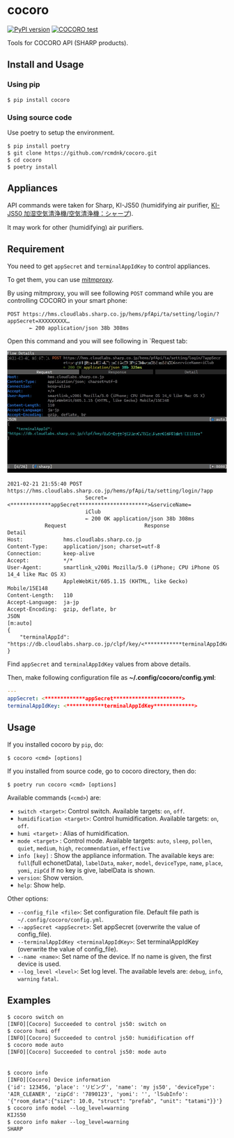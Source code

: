 # cocoro

[![PyPI version](https://badge.fury.io/py/cocoro.svg)](https://badge.fury.io/py/cocoro)
[![COCORO test](https://github.com/rcmdnk/cocoro/actions/workflows/cocoro-test.yml/badge.svg)](https://github.com/rcmdnk/cocoro/actions/workflows/cocoro-test.yml)

Tools for COCORO API (SHARP products).

## Install and Usage

### Using pip

    $ pip install cocoro

### Using source code

Use poetry to setup the environment.

    $ pip install poetry
    $ git clone https://github.com/rcmdnk/cocoro.git
    $ cd cocoro
    $ poetry install

## Appliances

API commands were taken for Sharp, KI-JS50 (humidifying air purifier, [KI-JS50 加湿空気清浄機/空気清浄機：シャープ](https://jp.sharp/kuusei/products/kijs50/)).

It may work for other (humidifying) air purifiers.

## Requirement

You need to get `appSecret` and `terminalAppIdKey` to control appliances.

To get them, you can use [mitmproxy](https://mitmproxy.org/).

By using mitmproxy, you will see following `POST` command while you are controlling COCORO in your smart phone:


    POST https://hms.cloudlabs.sharp.co.jp/hems/pfApi/ta/setting/login/?appSecret=XXXXXXXXX…
           ← 200 application/json 38b 308ms

Open this command and you will see following in `Request tab:

![pic](https://github.com/rcmdnk/cocoro/blob/main/pic/getcookie.jpg?raw=true)


    2021-02-21 21:55:40 POST https://hms.cloudlabs.sharp.co.jp/hems/pfApi/ta/setting/login/?app
                             Secret=<*************appSecret**********************>&serviceName=
                             iClub
                             ← 200 OK application/json 38b 308ms
                Request                         Response                        Detail
    Host:             hms.cloudlabs.sharp.co.jp
    Content-Type:     application/json; charset=utf-8
    Connection:       keep-alive
    Accept:           */*
    User-Agent:       smartlink_v200i Mozilla/5.0 (iPhone; CPU iPhone OS 14_4 like Mac OS X)
                      AppleWebKit/605.1.15 (KHTML, like Gecko) Mobile/15E148
    Content-Length:   110
    Accept-Language:  ja-jp
    Accept-Encoding:  gzip, deflate, br
    JSON                                                                                  [m:auto]
    {
        "terminalAppId":
    "https://db.cloudlabs.sharp.co.jp/clpf/key/<************terminalAppIdKey*************>"
    }

Find `appSecret` and `terminalAppIdKey` values from above details.

Then, make following configuration file as **~/.config/cocoro/config.yml**:

```yml
---
appSecret: <*************appSecret**********************>
terminalAppIdKey: <************terminalAppIdKey*************>
```

## Usage

If you installed cocoro by `pip`, do:

    $ cocoro <cmd> [options]

If you installed from source code, go to cocoro directory, then do:

    $ poetry run cocoro <cmd> [options]

Available commands (`<cmd>`) are:

* `switch <target>`: Control switch. Available targets: `on`, `off`.
* `humidification <target>`: Control humidification. Available targets: `on`, `off`.
* `humi <target>`  : Alias of humidification.
* `mode <target>`  : Control mode. Available targets: `auto`, `sleep`, `pollen`,
                     `quiet`, `medium`, `high`, `recommendation`, `effective`
* `info [key]`     : Show the appliance information. The available keys are:
                     `full`(full echonetData), `labelData`, `maker`, `model`,
                     `deviceType`, `name`, `place`, `yomi`, `zipCd`
                     If no key is give, labelData is shown.
* `version`: Show   version.
* `help`: Show help.

Other options:

* `--config_file <file>`: Set configuration file. Default file path is `~/.config/cocoro/config.yml`.
* `--appSecret <appSecret>`: Set appSecret (overwrite the value of config_file).
* `--terminalAppIdKey <terminalAppIdKey>`: Set terminalAppIdKey (overwrite the value of config_file).
* `--name <name>`: Set name of the device. If no name is given, the first device is used.
* `--log_level <level>`: Set log level. The available levels are: `debug`, `info`, `warning` `fatal`.


## Examples

    $ cocoro switch on
    [INFO][Cocoro] Succeeded to control js50: switch on
    $ cocoro humi off
    [INFO][Cocoro] Succeeded to control js50: humidification off
    $ cocoro mode auto
    [INFO][Cocoro] Succeeded to control js50: mode auto


    $ cocoro info
    [INFO][Cocoro] Device information
    {'id': 123456, 'place': 'リビング', 'name': 'my js50', 'deviceType': 'AIR_CLEANER', 'zipCd': '7890123', 'yomi': '', 'lSubInfo': '{"room_data":{"size": 10.0, "struct": "prefab", "unit": "tatami"}}'}
    $ cocoro info model --log_level=warning
    KIJS50
    $ cocoro info maker --log_level=warning
    SHARP
